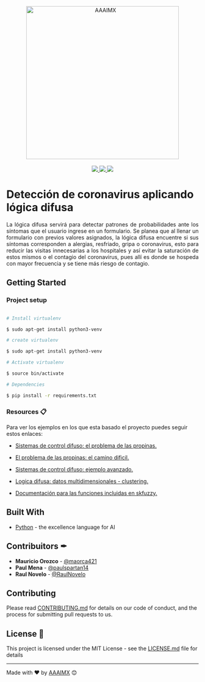 <p align="center">
    <img src="https://www.aaaimx.org/img/other/aaaimx-ist.png" width="400" alt="AAAIMX"><br><br>
    <a href="https://www.aaaimx.org/" target="_blank">
        <img src="https://img.shields.io/badge/website-AAAI%20Student%20Chapter%20M%C3%A9xico-yellow">
    </a>
    <a href="https://web.facebook.com/aaaimx/" target="_blank">
        <img src="https://img.shields.io/badge/follow%20us-%40aaaimx-blue">
    </a>
    <a href="https://www.aaaimx.org/research" target="_blank">
        <img src="https://img.shields.io/badge/donate-support%20us-green">
    </a>
</p>
<!-- __ -->

# Detección de coronavirus aplicando lógica difusa
<p style="text-align: justify;">La lógica difusa servirá para detectar patrones de probabilidades ante los síntomas que el usuario ingrese en un formulario. Se planea que al llenar un formulario con previos valores asignados, la lógica difusa encuentre si sus síntomas corresponden a alergias, resfriado, gripa o coronavirus, esto para reducir las visitas innecesarias a los hospitales y así evitar la saturación de estos mismos o el contagio del coronavirus, pues allí es donde se hospeda con mayor frecuencia y se tiene más riesgo de contagio. </p>

## Getting Started


### Project setup

```bash

# Install virtualenv 

$ sudo apt-get install python3-venv

# create virtualenv

$ sudo apt-get install python3-venv

# Activate virtualenv

$ source bin/activate

# Dependencies

$ pip install -r requirements.txt

```
### Resources 📋

Para ver los ejemplos en los que esta basado el proyecto puedes seguir estos enlaces:

- [Sistemas de control difuso: el problema de las propinas.](https://pythonhosted.org/scikit-fuzzy/auto_examples/plot_tipping_problem_newapi.html)

- [El problema de las propinas: el camino dificil.](https://pythonhosted.org/scikit-fuzzy/auto_examples/plot_tipping_problem.html)

- [Sistemas de control difuso: ejemplo avanzado.](https://pythonhosted.org/scikit-fuzzy/auto_examples/plot_control_system_advanced.html#example-plot-control-system-advanced-py)

- [Logica difusa: datos multidimensionales - clustering. ](https://pythonhosted.org/scikit-fuzzy/auto_examples/plot_cmeans.html#example-plot-cmeans-py)

- [Documentación para las funciones incluidas en skfuzzy.](https://pythonhosted.org/scikit-fuzzy/api/api.html)


## Built With

- [Python](https://www.python.org/) - the excellence language for AI



## Contribuitors ✒
- **Mauricio Orozco**  - [@maorca421](https://github.com/maorca421)
- **Paul Mena**  - [@paulspartan14](https://github.com/paulspartan14)
- **Raul Novelo**  - [@RaulNovelo](https://github.com/RaulNovelo)

## Contributing

Please read [CONTRIBUTING.md](https://www.aaaimx.org/cod) for details on our code of conduct, and the process for submitting pull requests to us.

## License 📄

This project is licensed under the MIT License - see the [LICENSE.md](LICENSE.md) file for details

---

<!-- ## Acknowledgments

- Hat tip to anyone whose code was used
- Inspiration
- etc -->

Made with ❤️ by [AAAIMX](https://github.com/aaaimx) 😊


